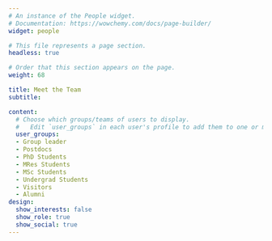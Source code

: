 ```yaml
---
# An instance of the People widget.
# Documentation: https://wowchemy.com/docs/page-builder/
widget: people

# This file represents a page section.
headless: true

# Order that this section appears on the page.
weight: 68

title: Meet the Team
subtitle:

content:
  # Choose which groups/teams of users to display.
  #   Edit `user_groups` in each user's profile to add them to one or more of these groups.
  user_groups:
  - Group leader
  - Postdocs 
  - PhD Students
  - MRes Students
  - MSc Students
  - Undergrad Students
  - Visitors
  - Alumni
design:
  show_interests: false
  show_role: true
  show_social: true
---
```

